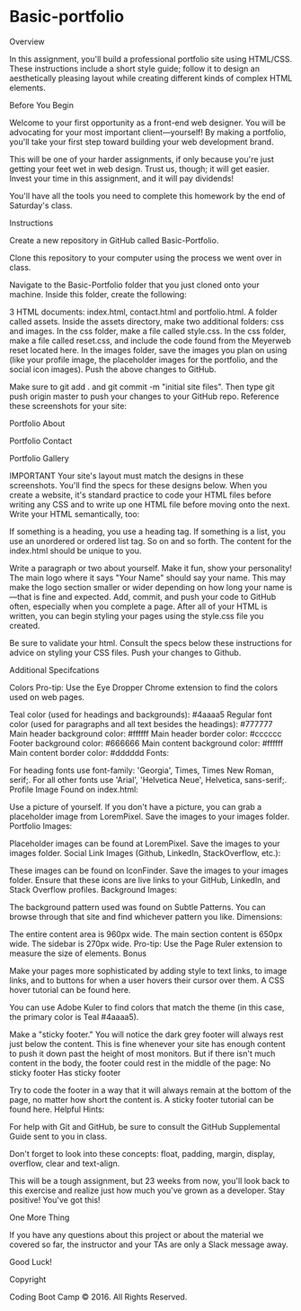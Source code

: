 # Basic-portfolio
Overview

In this assignment, you'll build a professional portfolio site using HTML/CSS. These instructions include a short style guide; follow it to design an aesthetically pleasing layout while creating different kinds of complex HTML elements.

Before You Begin

Welcome to your first opportunity as a front-end web designer. You will be advocating for your most important client—yourself! By making a portfolio, you'll take your first step toward building your web development brand.

This will be one of your harder assignments, if only because you're just getting your feet wet in web design. Trust us, though; it will get easier. Invest your time in this assignment, and it will pay dividends!

You'll have all the tools you need to complete this homework by the end of Saturday's class.

Instructions

Create a new repository in GitHub called Basic-Portfolio.

Clone this repository to your computer using the process we went over in class.

Navigate to the Basic-Portfolio folder that you just cloned onto your machine. Inside this folder, create the following:

3 HTML documents: index.html, contact.html and portfolio.html.
A folder called assets.
Inside the assets directory, make two additional folders: css and images.
In the css folder, make a file called style.css.
In the css folder, make a file called reset.css, and include the code found from the Meyerweb reset located here.
In the images folder, save the images you plan on using (like your profile image, the placeholder images for the portfolio, and the social icon images).
Push the above changes to GitHub.

Make sure to git add . and git commit -m "initial site files". Then type git push origin master to push your changes to your GitHub repo.
Reference these screenshots for your site:

Portfolio About

Portfolio Contact

Portfolio Gallery

IMPORTANT Your site's layout must match the designs in these screenshots. You'll find the specs for these designs below.
When you create a website, it's standard practice to code your HTML files before writing any CSS and to write up one HTML file before moving onto the next. Write your HTML semantically, too:

If something is a heading, you use a heading tag.
If something is a list, you use an unordered or ordered list tag.
So on and so forth.
The content for the index.html should be unique to you.

Write a paragraph or two about yourself. Make it fun, show your personality!
The main logo where it says "Your Name" should say your name. This may make the logo section smaller or wider depending on how long your name is—that is fine and expected.
Add, commit, and push your code to GitHub often, especially when you complete a page.
After all of your HTML is written, you can begin styling your pages using the style.css file you created.

Be sure to validate your html.
Consult the specs below these instructions for advice on styling your CSS files.
Push your changes to Github.

Additional Specifcations

Colors Pro-tip: Use the Eye Dropper Chrome extension to find the colors used on web pages.

Teal color (used for headings and backgrounds): #4aaaa5
Regular font color (used for paragraphs and all text besides the headings): #777777
Main header background color: #ffffff
Main header border color: #cccccc
Footer background color: #666666
Main content background color: #ffffff
Main content border color: #dddddd
Fonts:

For heading fonts use font-family: 'Georgia', Times, Times New Roman, serif;.
For all other fonts use 'Arial', 'Helvetica Neue', Helvetica, sans-serif;.
Profile Image Found on index.html:

Use a picture of yourself.
If you don't have a picture, you can grab a placeholder image from LoremPixel. Save the images to your images folder.
Portfolio Images:

Placeholder images can be found at LoremPixel.
Save the images to your images folder.
Social Link Images (Github, LinkedIn, StackOverflow, etc.):

These images can be found on IconFinder.
Save the images to your images folder.
Ensure that these icons are live links to your GitHub, LinkedIn, and Stack Overflow profiles.
Background Images:

The background pattern used was found on Subtle Patterns. You can browse through that site and find whichever pattern you like.
Dimensions:

The entire content area is 960px wide.
The main section content is 650px wide.
The sidebar is 270px wide.
Pro-tip: Use the Page Ruler extension to measure the size of elements.
Bonus

Make your pages more sophisticated by adding style to text links, to image links, and to buttons for when a user hovers their cursor over them. A CSS hover tutorial can be found here.

You can use Adobe Kuler to find colors that match the theme (in this case, the primary color is Teal #4aaaa5).

Make a "sticky footer." You will notice the dark grey footer will always rest just below the content. This is fine whenever your site has enough content to push it down past the height of most monitors. But if there isn't much content in the body, the footer could rest in the middle of the page: No sticky footer Has sticky footer

Try to code the footer in a way that it will always remain at the bottom of the page, no matter how short the content is. A sticky footer tutorial can be found here.
Helpful Hints:

For help with Git and GitHub, be sure to consult the GitHub Supplemental Guide sent to you in class.

Don't forget to look into these concepts: float, padding, margin, display, overflow, clear and text-align.

This will be a tough assignment, but 23 weeks from now, you'll look back to this exercise and realize just how much you've grown as a developer. Stay positive! You've got this!

One More Thing

If you have any questions about this project or about the material we covered so far, the instructor and your TAs are only a Slack message away.

Good Luck!

Copyright

Coding Boot Camp © 2016. All Rights Reserved.
